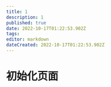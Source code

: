```yaml
---
title: 1
description: 1
published: true
date: 2022-10-17T01:22:53.902Z
tags: 
editor: markdown
dateCreated: 2022-10-17T01:22:53.902Z
---
```


# 初始化页面